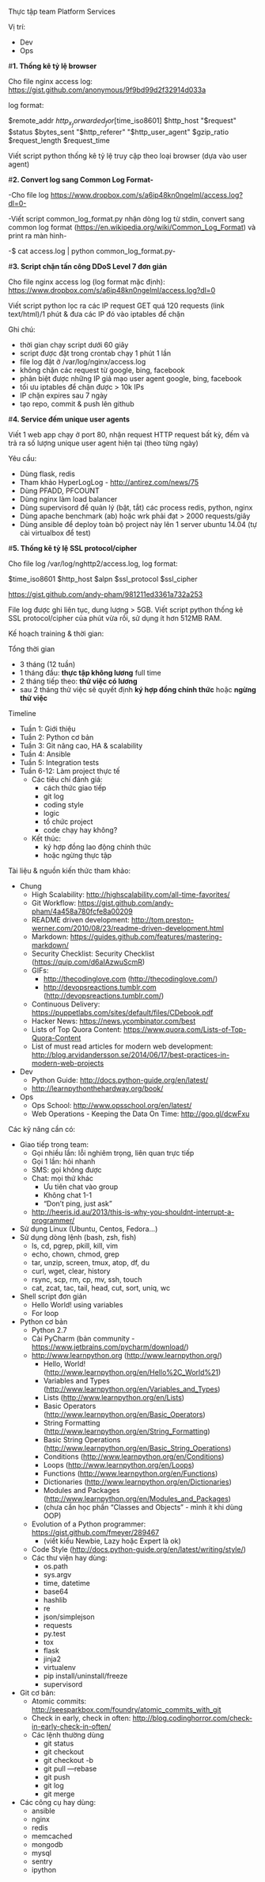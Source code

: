 Thực tập team Platform Services

Vị trí:

* Dev
* Ops

#**1. Thống kê tỷ lệ browser**

Cho file nginx access log: https://gist.github.com/anonymous/9f9bd99d2f32914d033a

log format:

$remote_addr $http_x_forwarded_for [$time_iso8601] $http_host "$request" $status $bytes_sent "$http_referer" "$http_user_agent" $gzip_ratio $request_length $request_time


Viết script python thống kê tỷ lệ truy cập theo loại browser (dựa vào user agent)

#**2. Convert log sang Common Log Format-**

-Cho file log https://www.dropbox.com/s/a6ip48kn0ngelml/access.log?dl=0-

-Viết script common_log_format.py nhận dòng log từ stdin, convert sang common log format (https://en.wikipedia.org/wiki/Common_Log_Format) và print ra màn hình-

-$ cat access.log | python common_log_format.py-

#**3. Script chặn tấn công DDoS Level 7 đơn giản**

Cho file nginx access log (log format mặc định): https://www.dropbox.com/s/a6ip48kn0ngelml/access.log?dl=0

Viết script python lọc ra các IP request GET quá 120 requests (link text/html)/1 phút & đưa các IP đó vào iptables để chặn

Ghi chú:

* thời gian chạy script dưới 60 giây
* script được đặt trong crontab chạy 1 phút 1 lần
* file log đặt ở /var/log/nginx/access.log
* không chặn các request từ google, bing, facebook
* phân biệt được những IP giả mạo user agent google, bing, facebook
* tối ưu iptables để chặn được > 10k IPs
* IP chặn expires sau 7 ngày
* tạo repo, commit & push lên github

#**4. Service đếm unique user agents**

Viết 1 web app chạy ở port 80, nhận request HTTP request bất kỳ, đếm và trả ra số lượng unique user agent hiện tại (theo từng ngày)

Yêu cầu:

* Dùng flask, redis
* Tham khảo HyperLogLog - http://antirez.com/news/75
* Dùng PFADD, PFCOUNT
* Dùng nginx làm load balancer
* Dùng supervisord để quản lý (bật, tắt) các process redis, python, nginx
* Dùng apache benchmark (ab) hoặc wrk phải đạt > 2000 requests/giây
* Dùng ansible để deploy toàn bộ project này lên 1 server ubuntu 14.04 (tự cài virtualbox để test)

#**5. Thống kê tỷ lệ SSL protocol/cipher**

Cho file log /var/log/nghttp2/access.log, log format:

$time_iso8601 $http_host $alpn $ssl_protocol $ssl_cipher

https://gist.github.com/andy-pham/981211ed3361a732a253

File log được ghi liên tục, dung lượng > 5GB. Viết script python thống kê SSL protocol/cipher của phút vừa rồi, sử dụng ít hơn 512MB RAM.


Kế hoạch training & thời gian:

Tổng thời gian

* 3 tháng (12 tuần)
* 1 tháng đầu: **thực tập không lương** full time
* 2 tháng tiếp theo: **thử việc có lương**
* sau 2 tháng thử việc sẽ quyết định **ký hợp đồng chính thức** hoặc **ngừng thử việc**

Timeline

* Tuần 1: Giới thiệu
* Tuần 2: Python cơ bản
* Tuần 3: Git nâng cao, HA & scalability
* Tuần 4: Ansible
* Tuần 5: Integration tests 
* Tuần 6-12: Làm project thực tế
    * Các tiêu chí đánh giá:
        * cách thức giao tiếp
        * git log
        * coding style
        * logic
        * tổ chức project
        * code chạy hay không?
    * Kết thúc:
        * ký hợp đồng lao động chính thức
        * hoặc ngừng thực tập

Tài liệu & nguồn kiến thức tham khảo:

* Chung
    * High Scalability: http://highscalability.com/all-time-favorites/
    * Git Workflow: https://gist.github.com/andy-pham/4a458a780fcfe8a00209
    * README driven development: http://tom.preston-werner.com/2010/08/23/readme-driven-development.html
    * Markdown: https://guides.github.com/features/mastering-markdown/
    * Security Checklist: Security Checklist (https://quip.com/d6aIAzwuScmR)
    * GIFs:
        * http://thecodinglove.com (http://thecodinglove.com/)
        * http://devopsreactions.tumblr.com (http://devopsreactions.tumblr.com/)
    * Continuous Delivery: https://puppetlabs.com/sites/default/files/CDebook.pdf
    * Hacker News: https://news.ycombinator.com/best
    * Lists of Top Quora Content: https://www.quora.com/Lists-of-Top-Quora-Content
    * List of must read articles for modern web development: http://blog.arvidandersson.se/2014/06/17/best-practices-in-modern-web-projects
* Dev
    * Python Guide: http://docs.python-guide.org/en/latest/
    * http://learnpythonthehardway.org/book/
* Ops
    * Ops School: http://www.opsschool.org/en/latest/
    * Web Operations - Keeping the Data On Time: http://goo.gl/dcwFxu

Các kỹ năng cần có:

* Giao tiếp trong team: 
    * Gọi nhiều lần: lỗi nghiêm trọng, liên quan trực tiếp
    * Gọi 1 lần: hỏi nhanh
    * SMS: gọi không được
    * Chat: mọi thứ khác
        * Ưu tiên chat vào group
        * Không chat 1-1
        * “Don’t ping, just ask”
    * http://heeris.id.au/2013/this-is-why-you-shouldnt-interrupt-a-programmer/
* Sử dụng Linux (Ubuntu, Centos, Fedora...)
* Sử dụng dòng lệnh (bash, zsh, fish)
    * ls, cd, pgrep, pkill, kill, vim
    * echo, chown, chmod, grep
    * tar, unzip, screen, tmux, atop, df, du
    * curl, wget, clear, history
    * rsync, scp, rm, cp, mv, ssh, touch
    *  cat, zcat, tac, tail, head, cut, sort, uniq, wc
* Shell script đơn giản
    * Hello World! using variables
    * For loop
* Python cơ bản
    * Python 2.7
    * Cài PyCharm (bản community - https://www.jetbrains.com/pycharm/download/)
    * http://www.learnpython.org (http://www.learnpython.org/)
        * Hello, World! (http://www.learnpython.org/en/Hello%2C_World%21)
        * Variables and Types (http://www.learnpython.org/en/Variables_and_Types)
        * Lists (http://www.learnpython.org/en/Lists)
        * Basic Operators (http://www.learnpython.org/en/Basic_Operators)
        * String Formatting (http://www.learnpython.org/en/String_Formatting)
        * Basic String Operations (http://www.learnpython.org/en/Basic_String_Operations)
        * Conditions (http://www.learnpython.org/en/Conditions)
        * Loops (http://www.learnpython.org/en/Loops)
        * Functions (http://www.learnpython.org/en/Functions)
        * Dictionaries (http://www.learnpython.org/en/Dictionaries)
        * Modules and Packages (http://www.learnpython.org/en/Modules_and_Packages)
        * (chưa cần học phần “Classes and Objects” - mình ít khi dùng OOP)
    * Evolution of a Python programmer: https://gist.github.com/fmeyer/289467
        * (viết kiểu Newbie, Lazy hoặc Expert là ok)
    * Code Style (http://docs.python-guide.org/en/latest/writing/style/)
    * Các thư viện hay dùng:
        * os.path
        * sys.argv
        * time, datetime
        * base64
        * hashlib
        * re
        * json/simplejson
        * requests
        * py.test
        * tox
        * flask
        * jinja2
        * virtualenv
        * pip install/uninstall/freeze
        * supervisord
* Git cơ bản:
    * Atomic commits: http://seesparkbox.com/foundry/atomic_commits_with_git
    * Check in early, check in often: http://blog.codinghorror.com/check-in-early-check-in-often/
    * Các lệnh thường dùng
        * git status
        * git checkout
        * git checkout -b
        * git pull —rebase
        * git push
        * git log
        * git merge
* Các công cụ hay dùng:
    * ansible
    * nginx
    * redis
    * memcached
    * mongodb
    * mysql
    * sentry
    * ipython
